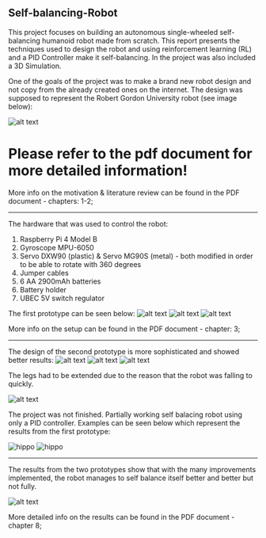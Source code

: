 ## Self-balancing-Robot

This project focuses on building an autonomous single-wheeled self-balancing
humanoid robot made from scratch. This report presents the techniques used to
design the robot and using reinforcement learning (RL) and a PID Controller make it
self-balancing. In the project was also included a 3D Simulation.

One of the goals of the project was to make a brand new robot design and not copy
from the already created ones on the internet. The design was supposed to represent
the Robert Gordon University robot (see image below):

![alt text](https://github.com/SpacePirato/Autonomous-Robot/blob/master/Library/7.PNG) 

# Please refer to the pdf document for more detailed information!

More info on the motivation & literature review can be found in the PDF document - chapters: 1-2;

-----------------------------------------------------------------------------------

The hardware that was used to control the robot:
1. Raspberry Pi 4 Model B
2. Gyroscope MPU-6050
3. Servo DXW90 (plastic) & Servo MG90S (metal) - both modified in 
                      order to be able to rotate with 360 degrees
4. Jumper cables
5. 6 AA 2900mAh batteries
6. Battery holder
7. UBEC 5V switch regulator

The first prototype can be seen below:
![alt text](https://github.com/SpacePirato/Autonomous-Robot/blob/master/Library/6.PNG) 
![alt text](https://github.com/SpacePirato/Autonomous-Robot/blob/master/Library/5.PNG) 
![alt text](https://github.com/SpacePirato/Autonomous-Robot/blob/master/Library/4.PNG) 


More info on the setup can be found in the PDF document - chapter: 3;

-----------------------------------------------------------------------------------

The design of the second prototype is more sophisticated and showed better results:
![alt text](https://github.com/SpacePirato/Autonomous-Robot/blob/master/Library/1.PNG) 
![alt text](https://github.com/SpacePirato/Autonomous-Robot/blob/master/Library/2.PNG) 
![alt text](https://github.com/SpacePirato/Autonomous-Robot/blob/master/Library/3.PNG) 

The legs had to be extended due to the reason that the robot was falling to quickly.

![alt text](https://github.com/SpacePirato/Autonomous-Robot/blob/master/Library/robot.jpg) 

The project was not finished. Partially working self balacing robot using only a PID controller.
Examples can be seen below which represent the results from the first prototype:

![hippo](https://imgur.com/a/DbxxrUt)
![hippo](https://imgur.com/a/jG6TrAk)

-----------------------------------------------------------------------------------

The results from the two prototypes show that with the many improvements implemented, 
the robot manages to self balance itself better and better but not fully.

![alt text](https://github.com/SpacePirato/Autonomous-Robot/blob/master/Library/8.PNG) 

More detailed info on the results can be found in the PDF document - chapter 8;



